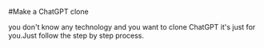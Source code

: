 #Make a ChatGPT clone

you don't know any technology and you want to clone ChatGPT it's just for you.Just follow the step by step process.


